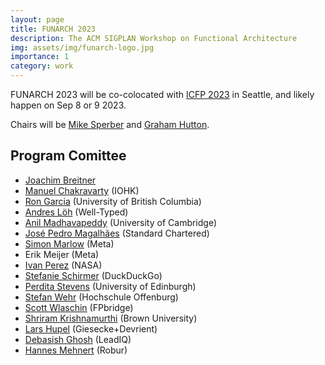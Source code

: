 ```yaml
---
layout: page
title: FUNARCH 2023
description: The ACM SIGPLAN Workshop on Functional Architecture
img: assets/img/funarch-logo.jpg
importance: 1
category: work
---
```


<!-- see
     https://github.com/alshedivat/al-folio/blob/master/_projects/1_project.md 
     on how to write this -->

FUNARCH 2023 will be co-colocated with [ICFP
2023](https://icfp23.sigplan.org/) in Seattle, and likely happen on
Sep 8 or 9 2023.

Chairs will be [Mike Sperber](https://www.deinprogramm.de/sperber/) and
[Graham Hutton](https://www.cs.nott.ac.uk/~pszgmh/).

## Program Comittee

- [Joachim Breitner](https://www.joachim-breitner.de/)
- [Manuel Chakravarty](https://justtesting.org/) (IOHK)
- [Ron Garcia](https://www.cs.ubc.ca/~rxg/) (University of British Columbia)
- [Andres Löh](https://www.andres-loeh.de/) (Well-Typed)
- [Anil Madhavapeddy](https://anil.recoil.org/) (University of Cambridge)
- [José Pedro Magalhães](https://dreixel.net/) (Standard Chartered)
- [Simon Marlow](https://simonmar.github.io/) (Meta)
- Erik Meijer (Meta)
- [Ivan Perez](https://ivanperez.io/) (NASA)
- [Stefanie Schirmer](https://linse.me/) (DuckDuckGo)
- [Perdita Stevens](https://www.inf.ed.ac.uk/people/staff/Perdita_Stevens.html)
  (University of Edinburgh)
- [Stefan Wehr](https://www.stefanwehr.de/) (Hochschule Offenburg)
- [Scott Wlaschin](https://scottwlaschin.com/) (FPbridge)
- [Shriram Krishnamurthi](https://cs.brown.edu/~sk/) (Brown University)
- [Lars Hupel](https://lars.hupel.info/) (Giesecke+Devrient)
- [Debasish Ghosh](http://debasishg.blogspot.com/) (LeadIQ)
- [Hannes Mehnert](https://hannes.robur.coop/) (Robur)

